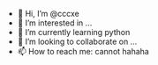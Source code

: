 - 👋 Hi, I’m @cccxe
- 👀 I’m interested in ...
- 🌱 I’m currently learning python
- 💞️ I’m looking to collaborate on ...
- 📫 How to reach me: cannot hahaha

<!---
cccxe/cccxe is a ✨ special ✨ repository because its `README.md` (this file) appears on your GitHub profile.
You can click the Preview link to take a look at your changes.
--->
